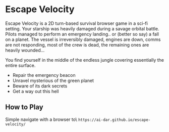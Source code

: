 # Escape Velocity

Escape Velocity is a 2D turn-based survival browser game in a sci-fi setting. Your starship was heavily damaged during a savage orbital battle. Pilots managed to perform an emergency landing.. or (better so say) a fall on a planet. The vessel is irreversibly damaged, engines are down, comms are not responding, most of the crew is dead, the remaining ones are heavily wounded... 

You find yourself in the middle of the endless jungle covering essentially the entire surface. 
* Repair the emergency beacon
* Unravel mysterious of the green planet
* Beware of its dark secrets
* Get a way out this hell

## How to Play

Simple navigate with a browser to\ 
`https://ai-dar.github.io/escape-velocity/`